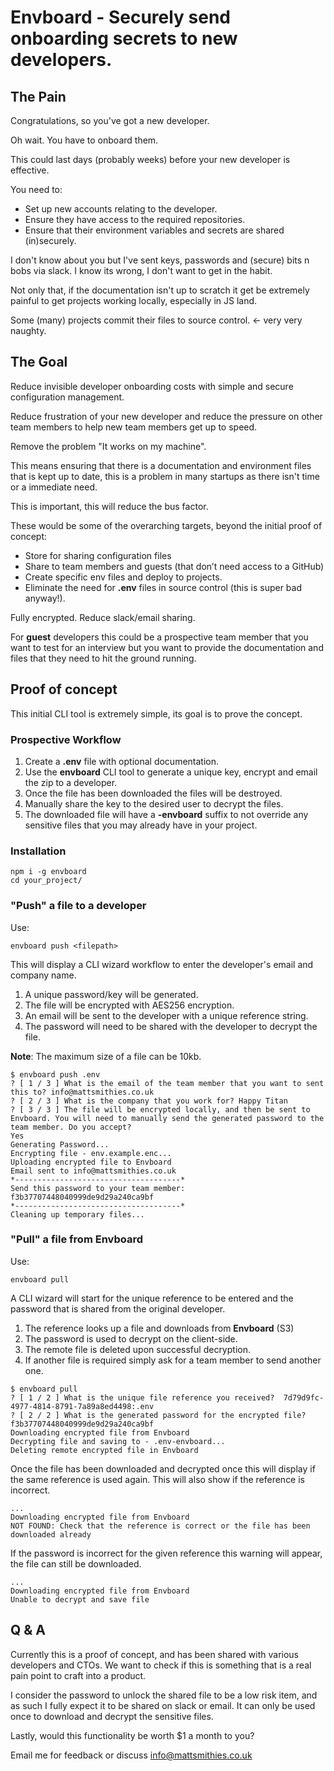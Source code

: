 
# Envboard - Securely send onboarding secrets to new developers.

## The Pain

Congratulations, so you've got a new developer.

Oh wait. You have to onboard them.

This could last days (probably weeks) before your new developer is effective.

You need to:

- Set up new accounts relating to the developer.
- Ensure they have access to the required repositories.
- Ensure that their environment variables and secrets are shared (in)securely.

I don't know about you but I've sent keys, passwords and (secure) bits n bobs via slack. I know its wrong, I don't want to get in the habit.

Not only that, if the documentation isn't up to scratch it get be extremely painful to get projects working locally, especially in JS land.

Some (many) projects commit their files to source control. <- very very naughty.

## The Goal

Reduce invisible developer onboarding costs with simple and secure configuration management.

Reduce frustration of your new developer and reduce the pressure on other team members to help new team members get up to speed.

Remove the problem "It works on my machine".

This means ensuring that there is a documentation and environment files that is kept up to date, this is a problem in many startups as there isn't time or a immediate need.

This is important, this will reduce the bus factor.

These would be some of the overarching targets, beyond the initial proof of concept:

- Store for sharing configuration files
- Share to team members and guests (that don’t need access to a GitHub)
- Create specific env files and deploy to projects.
- Eliminate the need for **.env** files in source control (this is super bad anyway!).

Fully encrypted. Reduce slack/email sharing.

For **guest** developers this could be a prospective team member that you want to test for an interview but you want to provide the documentation and files that they need to hit the ground running.

## Proof of concept

This initial CLI tool is extremely simple, its goal is to prove the concept.

### Prospective Workflow

1) Create a **.env** file with optional documentation.
2) Use the **envboard** CLI tool to generate a unique key, encrypt and email the zip to a developer.
3) Once the file has been downloaded the files will be destroyed.
4) Manually share the key to the desired user to decrypt the files.
5) The downloaded file will have a **-envboard** suffix to not override any sensitive files that you may already have in your project.

### Installation

```
npm i -g envboard
cd your_project/
```

### "Push" a file to a developer

Use:

```
envboard push <filepath>
```

This will display a CLI wizard workflow to enter the developer's email and company name.

1) A unique password/key will be generated.
2) The file will be encrypted with AES256 encryption.
3) An email will be sent to the developer with a unique reference string.
4) The password will need to be shared with the developer to decrypt the file.

**Note**: The maximum size of a file can be 10kb.

```
$ envboard push .env
? [ 1 / 3 ] What is the email of the team member that you want to sent this to? info@mattsmithies.co.uk
? [ 2 / 3 ] What is the company that you work for? Happy Titan
? [ 3 / 3 ] The file will be encrypted locally, and then be sent to Envboard. You will need to manually send the generated password to the team member. Do you accept?
Yes
Generating Password...
Encrypting file - env.example.enc...
Uploading encrypted file to Envboard
Email sent to info@mattsmithies.co.uk
*-------------------------------------*
Send this password to your team member:
f3b37707448040999de9d29a240ca9bf
*-------------------------------------*
Cleaning up temporary files...

```

### "Pull" a file from Envboard

Use:

```
envboard pull
```

A CLI wizard will start for the unique reference to be entered and the password that is shared from the original developer.

1) The reference looks up a file and downloads from **Envboard** (S3)
2) The password is used to decrypt on the client-side.
3) The remote file is deleted upon successful decryption.
4) If another file is required simply ask for a team member to send another one.

```
$ envboard pull
? [ 1 / 2 ] What is the unique file reference you received?  7d79d9fc-4977-4814-8791-7a89a8ed4498:.env
? [ 2 / 2 ] What is the generated password for the encrypted file? f3b37707448040999de9d29a240ca9bf
Downloading encrypted file from Envboard
Decrypting file and saving to - .env-envboard...
Deleting remote encrypted file in Envboard
```

Once the file has been downloaded and decrypted once this will display if the same reference is used again. This will also show if the reference is incorrect.

```
...
Downloading encrypted file from Envboard
NOT FOUND: Check that the reference is correct or the file has been downloaded already
```

If the password is incorrect for the given reference this warning will appear, the file can still be downloaded.

```
...
Downloading encrypted file from Envboard
Unable to decrypt and save file
```

## Q & A

Currently this is a proof of concept, and has been shared with various developers and CTOs. We want to check if this is something that is a real pain point to craft into a product.

I consider the password to unlock the shared file to be a low risk item, and as such I fully expect it to be shared on slack or email. It can only be used once to download and decrypt the sensitive files.

Lastly, would this functionality be worth $1 a month to you?

Email me for feedback or discuss [info@mattsmithies.co.uk](mailto:info@mattsmithies.co.uk)
